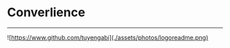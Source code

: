 # Converlience

--------------------
![https://www.github.com/tuyengabi](./assets/photos/logoreadme.png)
